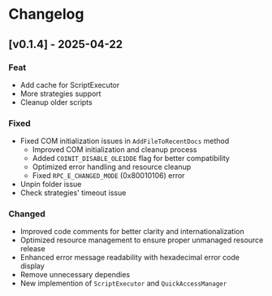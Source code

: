 # Changelog

## [v0.1.4] - 2025-04-22

### Feat
- Add cache for ScriptExecutor
- More strategies support
- Cleanup older scripts

### Fixed
- Fixed COM initialization issues in `AddFileToRecentDocs` method
  - Improved COM initialization and cleanup process
  - Added `COINIT_DISABLE_OLE1DDE` flag for better compatibility
  - Optimized error handling and resource cleanup
  - Fixed `RPC_E_CHANGED_MODE` (0x80010106) error
- Unpin folder issue
- Check strategies' timeout issue

### Changed
- Improved code comments for better clarity and internationalization
- Optimized resource management to ensure proper unmanaged resource release
- Enhanced error message readability with hexadecimal error code display
- Remove unnecessary dependies
- New implemention of `ScriptExecutor` and `QuickAccessManager`
